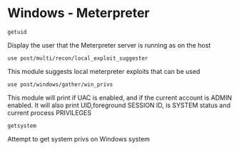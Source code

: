 # Windows - Meterpreter

```
getuid
```

Display the user that the Meterpreter server is running as on the host

```
use post/multi/recon/local_exploit_suggester
```

This module suggests local meterpreter exploits that can be used

```
use post/windows/gather/win_privs
```

This module will print if UAC is enabled, and if the current account is ADMIN enabled. It will also print UID,foreground SESSION ID, is SYSTEM status and current process PRIVILEGES

```
getsystem
```

Attempt to get system privs on Windows system
